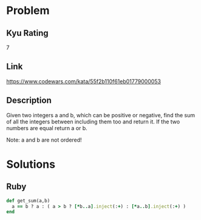 # Problem

## Kyu Rating

7

## Link

https://www.codewars.com/kata/55f2b110f61eb01779000053

## Description

Given two integers a and b, which can be positive or negative, find the sum of all the integers between including them too and return it. If the two numbers are equal return a or b.

Note: a and b are not ordered!

# Solutions

## Ruby
```ruby
def get_sum(a,b)
  a == b ? a : ( a > b ? [*b..a].inject(:+) : [*a..b].inject(:+) )
end
```
